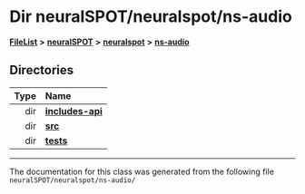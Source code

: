 

# Dir neuralSPOT/neuralspot/ns-audio



[**FileList**](files.md) **>** [**neuralSPOT**](dir_75594cce7c7773aa3cb253214bf56510.md) **>** [**neuralspot**](dir_b737d82f35ec218ac5a7ef4105db9c0e.md) **>** [**ns-audio**](dir_45211a8475460839574f71aa108f4957.md)














## Directories

| Type | Name |
| ---: | :--- |
| dir | [**includes-api**](dir_b70d46c064802b213244316ef6218d52.md) <br> |
| dir | [**src**](dir_e70eef2d5115541d1d6cb7ad27f30382.md) <br> |
| dir | [**tests**](dir_ebce5d9663c103d379a321152159c42b.md) <br> |

























































------------------------------
The documentation for this class was generated from the following file `neuralSPOT/neuralspot/ns-audio/`

